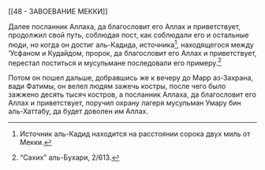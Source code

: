 [[48 - ЗАВОЕВАНИЕ МЕККИ]]

Далее посланник Аллаха, да благословит его Аллах и приветствует, продолжил свой путь, соблюдая пост, как соблюдали его и остальные люди, но когда он достиг аль-Кадида, источника[^1], находящегося между ‘Усфаном и Кудайдом, пророк, да благословит его Аллах и приветствует, перестал поститься и мусульмане последовали его примеру.[^2]

Потом он пошел дальше, добравшись же к вечеру до Марр аз-Захрана, вади Фатимы, он велел людям зажечь костры, после чего было зажжено десять тысяч костров, а посланник Аллаха, да благословит его Аллах и приветствует, поручил охрану лагеря мусульман Умару бин аль-Хаттабу, да будет доволен им Аллах.

[^1]: Источник аль-Кадид находится на расстоянии сорока двух миль от Мекки.

[^2]: “Сахих” аль-Бухари, 2/613.

